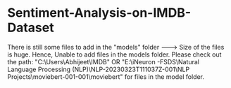 # Sentiment-Analysis-on-IMDB-Dataset

There is still some files to add in the "models" folder ---> Size of the files is huge. Hence, Unable to add files in the models folder.
Please check out the path: "C:\Users\Abhijeet\IMDB"  OR 
"E:\iNeuron -FSDS\Natural Language Processing (NLP)\NLP-20230323T111037Z-001\NLP Projects\moviebert-001-001\moviebert"
for files in the model folder.
